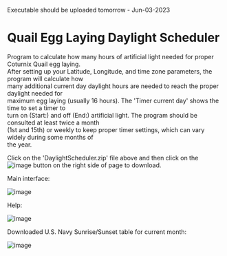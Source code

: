 Executable should be uploaded tomorrow - Jun-03-2023

# Quail Egg Laying Daylight Scheduler
Program to calculate how many hours of artificial light needed for proper Coturnix Quail egg laying.<BR>
After setting up your Latitude, Longitude, and time zone parameters, the program will calculate how<BR>
many additional current day daylight hours are needed to reach the proper daylight needed for<BR>
maximum egg laying (usually 16 hours).  The 'Timer current day' shows the time to set a timer to<BR>
turn on (Start:) and off (End:) artificial light.  The program should be consulted at least twice a month<BR>
(1st and 15th) or weekly to keep proper timer settings, which can vary widely during some months of<BR>
the year.
  
Click on the 'DaylightScheduler.zip' file above and then click on the ![image](https://github.com/inwtx/QuailHatcherySchedule/assets/32821617/b2b1d8dc-c2b9-48d7-a425-92c5a9c05f46)
button on the right side of page to download.  

Main interface:
  
![image](https://github.com/inwtx/QuailEggDaylightScheduler/assets/32821617/c71cd03e-e8d3-4e2e-b866-29249aed1d42)

  
Help:
  
![image](https://github.com/inwtx/QuailEggDaylightScheduler/assets/32821617/3c9bec67-c023-481c-a726-2608eee380ee)
  
  
Downloaded U.S. Navy Sunrise/Sunset table for current month:
  
![image](https://github.com/inwtx/QuailEggDaylightScheduler/assets/32821617/d4aec029-a17f-4879-a30b-7013754c52fc)
  
